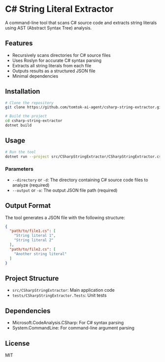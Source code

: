 # C# String Literal Extractor

A command-line tool that scans C# source code and extracts string literals using AST (Abstract Syntax Tree) analysis.

## Features

- Recursively scans directories for C# source files
- Uses Roslyn for accurate C# syntax parsing
- Extracts all string literals from each file
- Outputs results as a structured JSON file
- Minimal dependencies

## Installation

```bash
# Clone the repository
git clone https://github.com/tomtok-ai-agent/csharp-string-extractor.git

# Build the project
cd csharp-string-extractor
dotnet build
```

## Usage

```bash
# Run the tool
dotnet run --project src/CSharpStringExtractor/CSharpStringExtractor.csproj -- --directory <source-directory> --output <output-file.json>
```

### Parameters

- `--directory` or `-d`: The directory containing C# source code files to analyze (required)
- `--output` or `-o`: The output JSON file path (required)

## Output Format

The tool generates a JSON file with the following structure:

```json
{
  "path/to/file1.cs": [
    "String literal 1",
    "String literal 2"
  ],
  "path/to/file2.cs": [
    "Another string literal"
  ]
}
```

## Project Structure

- `src/CSharpStringExtractor`: Main application code
- `tests/CSharpStringExtractor.Tests`: Unit tests

## Dependencies

- Microsoft.CodeAnalysis.CSharp: For C# syntax parsing
- System.CommandLine: For command-line argument parsing

## License

MIT
